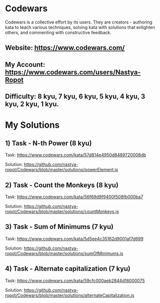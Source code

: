 # Codewars
Codewars is a collective effort by its users. They are creators - authoring kata to teach various techniques, solving kata with solutions that enlighten others, and commenting with constructive feedback. 
## Website: https://www.codewars.com/
## My Account: https://www.codewars.com/users/Nastya-Ropot
## Difficulty: 8 kyu, 7 kyu, 6 kyu, 5 kyu, 4 kyu, 3 kyu, 2 kyu, 1 kyu.


# My Solutions

## 1) Task - N-th Power (8 kyu)

Task: https://www.codewars.com/kata/57d814e4950d8489720008db

Solution: https://github.com/nastya-ropot/Codewars/blob/master/solutions/powerElement.js

## 2) Task - Count the Monkeys (8 kyu)

Task: https://www.codewars.com/kata/56f69d9f9400f508fb000ba7

Solution: https://github.com/nastya-ropot/Codewars/blob/master/solutions/countMonkeys.js

## 3) Task - Sum of Minimums (7 kyu)

Task: https://www.codewars.com/kata/5d5ee4c35162d9001af7d699

Solution: https://github.com/nastya-ropot/Codewars/blob/master/solutions/sumOfMinimums.js

## 4) Task - Alternate capitalization (7 kyu)

Task: https://www.codewars.com/kata/59cfc000aeb2844d16000075

Solution: https://github.com/nastya-ropot/Codewars/blob/master/solutions/alternateCapitalization.js
